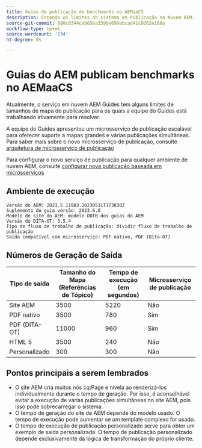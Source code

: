 ```yaml
---
title: Guias de publicação de benchmarks no AEMaaCS
description: Entenda os limites do sistema em Publicação na Nuvem AEM.
source-git-commit: 880cd344ceb65ea339be699ebcad41c0d62e168a
workflow-type: tm+mt
source-wordcount: '234'
ht-degree: 8%

---
```


# Guias do AEM publicam benchmarks no AEMaaCS

Atualmente, o serviço em nuvem AEM Guides tem alguns limites de tamanhos de mapa de publicação para os quais a equipe do Guides está trabalhando ativamente para resolver.

A equipe do Guides apresentou um microsserviço de publicação escalável para oferecer suporte a mapas grandes e várias publicações simultâneas. Para saber mais sobre o novo microsserviço de publicação, consulte [arquitetura de microsserviço de publicação](publish-microservice-architecture-and-performance.md)

Para configurar o novo serviço de publicação para qualquer ambiente de nuvem AEM, consulte [configurar nova publicação baseada em microsserviços](configure-microservices.md)


## Ambiente de execução

    Versão do AEM: 2023.5.11983.20230511T173830Z
    Suplemento do guia versão: 2023.6.0
    Modelo de site do AEM: modelo OOTB dos guias do AEM
    Versão do DITA-OT: 3.5.4
    Tipo de fluxo de trabalho de publicação: dividir fluxo de trabalho de publicação
    Saída compatível com microsserviço: PDF nativo, PDF (Dita-OT)

## Números de Geração de Saída

| Tipo de saída | Tamanho do Mapa (Referências de Tópico) | Tempo de execução (em segundos) | Microsserviço de publicação |
|---------------|------------------------------|----------------------------|-----------------------|
| Site AEM | 3500 | 5220 | Não |
| PDF nativo | 3500 | 780 | Sim |
| PDF (DITA-OT) | 11000 | 960 | Sim |
| HTML 5 | 3500 | 240 | Não |
| Personalizado | 300 | 300 | Não |

## Pontos principais a serem lembrados

- O site AEM cria muitos nós cq:Page e nivela ao renderizá-los individualmente durante o tempo de geração. Por isso, é aconselhável evitar a execução de várias publicações simultâneas no site AEM, pois isso pode sobrecarregar o sistema.
- O tempo de geração do site de AEM depende do modelo usado. O tempo de execução pode aumentar se um template complexo for usado.
- O tempo de execução de publicação personalizado serve para obter um exemplo de saída personalizada. O tempo de publicação personalizado depende exclusivamente da lógica de transformação do próprio cliente.
